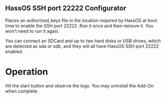 
## HassOS SSH port 22222 Configurator
Places an authorized_keys file in the location required by HassOS at boot time to enable the SSH port 22222.  Run it once and then remove it.  You won't need to run it again. 

You can connect an SDCard and up to two hard disks or USB drives, which are detected as sda or sdb, and they will all have HassOS SSH port 22222 enabled. 

# Operation
Hit the start button and observe the logs.  You may uninstall the Add-On when complete. 